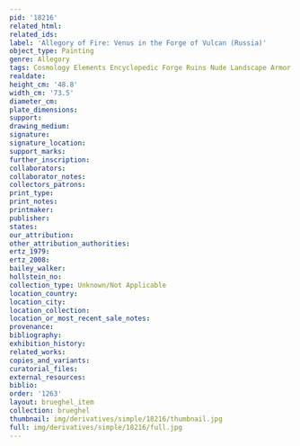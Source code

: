 ```yaml
---
pid: '18216'
related_html: 
related_ids: 
label: 'Allegory of Fire: Venus in the Forge of Vulcan (Russia)'
object_type: Painting
genre: Allegory
tags: Cosmology Elements Encyclopedic Forge Ruins Nude Landscape Armor
realdate: 
height_cm: '48.8'
width_cm: '73.5'
diameter_cm: 
plate_dimensions: 
support: 
drawing_medium: 
signature: 
signature_location: 
support_marks: 
further_inscription: 
collaborators: 
collaborator_notes: 
collectors_patrons: 
print_type: 
print_notes: 
printmaker: 
publisher: 
states: 
our_attribution: 
other_attribution_authorities: 
ertz_1979: 
ertz_2008: 
bailey_walker: 
hollstein_no: 
collection_type: Unknown/Not Applicable
location_country: 
location_city: 
location_collection: 
location_or_most_recent_sale_notes: 
provenance: 
bibliography: 
exhibition_history: 
related_works: 
copies_and_variants: 
curatorial_files: 
external_resources: 
biblio: 
order: '1263'
layout: brueghel_item
collection: brueghel
thumbnail: img/derivatives/simple/18216/thumbnail.jpg
full: img/derivatives/simple/18216/full.jpg
---
```

